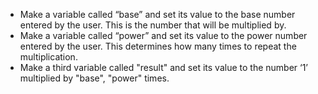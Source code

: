 - Make a variable called “base” and set its value to the base number entered by the user. This is the number that will be multiplied by.
- Make a variable called “power” and set its value to the power number entered by the user. This determines how many times to repeat the multiplication.
- Make a third variable called "result" and set its value to the number ‘1’ multiplied by "base", "power" times.
